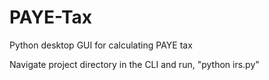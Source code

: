 # PAYE-Tax
Python desktop GUI for calculating PAYE tax


Navigate project directory in the CLI and run, "python irs.py"
